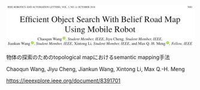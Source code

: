 ![論文](https://github.com/soraKING44/survey_paper/blob/images/semantic_mapping/indoor/2D/topological_map/Efficient%20Object%20Search%20With%20Belief%20Road%20Map%20Using%20Mobile%20Robot.png)

物体の探索のためのtopological mapにおけるsemantic mapping手法

Chaoqun Wang, Jiyu Cheng, Jiankun Wang, Xintong Li, Max Q.-H. Meng

https://ieeexplore.ieee.org/document/8391701
